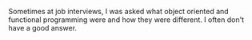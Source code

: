 Sometimes at job interviews, I was asked what object oriented and functional programming were and how they were different. I often don't have a good answer. 
